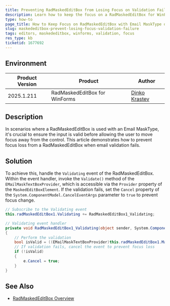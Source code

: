 ```yaml
---
title: Preventing RadMaskedEditBox from Losing Focus on Validation Failure
description: Learn how to keep the focus on a RadMaskedEditBox for WinForms when the Email mask validation fails.
type: how-to
page_title: How to Keep Focus on RadMaskedEditBox with Email MaskType on Validation Failure
slug: maskededitbox-prevent-losing-focus-validation-failure
tags: editors, maskededitbox, winforms, validation, focus
res_type: kb
ticketid: 1677692
---
```


## Environment

|Product Version|Product|Author|
|----|----|----|
|2025.1.211|RadMaskedEditBox  for WinForms|[Dinko Krastev](https://www.telerik.com/blogs/author/dinko-krastev)|

## Description

In scenarios where a RadMaskedEditBox is used with an Email MaskType, it's crucial to ensure the input is valid before allowing the user to move focus away from the control. This article demonstrates how to prevent focus loss from a RadMaskedEditBox when email validation fails.

## Solution

To achieve this, handle the `Validating` event of the RadMaskedEditBox. Within the event handler, invoke the `Validate()` method of the `EMailMaskTextBoxProvider`, which is accessible via the `Provider` property of the `MaskedEditBoxElement`. If the validation fails, set the `Cancel` property of the `System.ComponentModel.CancelEventArgs` parameter to `true` to prevent focus change.

````C#
// Subscribe to the Validating event
this.radMaskedEditBox1.Validating += RadMaskedEditBox1_Validating;

// Validating event handler
private void RadMaskedEditBox1_Validating(object sender, System.ComponentModel.CancelEventArgs e)
{
    // Perform the validation
    bool isValid = ((EMailMaskTextBoxProvider)this.radMaskedEditBox1.MaskedEditBoxElement.Provider).Validate(this.radMaskedEditBox1.MaskedEditBoxElement.Text);
    // If validation fails, cancel the event to prevent focus loss
    if (!isValid)
    {
        e.Cancel = true;
    }
}
````


## See Also

- [RadMaskedEditBox Overview](https://docs.telerik.com/devtools/winforms/controls/editors/maskededitbox/maskededitbox)
